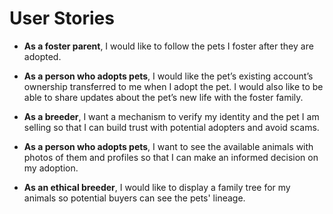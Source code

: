 # User Stories

- **As a foster parent**, I would like to follow the pets I foster after they are adopted.

- **As a person who adopts pets**, I would like the pet’s existing account’s ownership transferred to me when I adopt the pet. I would also like to be able to share updates about the pet’s new life with the foster family.

- **As a breeder**, I want a mechanism to verify my identity and the pet I am selling so that I can build trust with potential adopters and avoid scams.

- **As a person who adopts pets**, I want to see the available animals with photos of them and profiles so that I can make an informed decision on my adoption.

- **As an ethical breeder**, I would like to display a family tree for my animals so potential buyers can see the pets' lineage.
